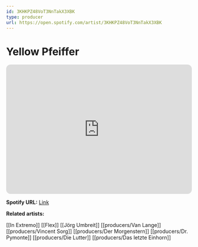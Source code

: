 ```yaml
---
id: 3KHKPZ48VoT3NnTakX3XBK
type: producer
url: https://open.spotify.com/artist/3KHKPZ48VoT3NnTakX3XBK
---
```

# Yellow Pfeiffer

<iframe style="border-radius:12px" src="https://open.spotify.com/embed/artist/3KHKPZ48VoT3NnTakX3XBK" width="100%" height="352" frameBorder="0" allowfullscreen="" allow="autoplay; clipboard-write; encrypted-media; fullscreen; picture-in-picture" loading="lazy"></iframe>

**Spotify URL:** [Link](https://open.spotify.com/artist/3KHKPZ48VoT3NnTakX3XBK)

**Related artists:**

[[In Extremo]]
[[Flex]]
[[Jörg Umbreit]]
[[producers/Van Lange]]
[[producers/Vincent Sorg]]
[[producers/Der Morgenstern]]
[[producers/Dr. Pymonte]]
[[producers/Die Lutter]]
[[producers/Das letzte Einhorn]]
